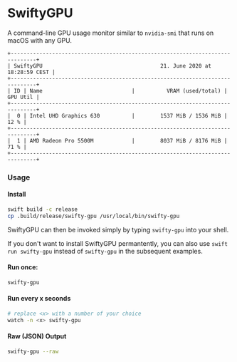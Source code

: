 # SwiftyGPU

A command-line GPU usage monitor similar to `nvidia-smi` that runs on macOS with any GPU.

```
+------------------------------------------------------------------------------+
| SwiftyGPU                                     21. June 2020 at 18:28:59 CEST |
+------------------------------------------------------------------------------+
| ID | Name                            |          VRAM (used/total) | GPU Util |
+------------------------------------------------------------------------------+
|  0 | Intel UHD Graphics 630          |        1537 MiB / 1536 MiB |     12 % |
+------------------------------------------------------------------------------+
|  1 | AMD Radeon Pro 5500M            |        8037 MiB / 8176 MiB |     71 % |
+------------------------------------------------------------------------------+
```

### Usage

#### Install

```bash
swift build -c release
cp .build/release/swifty-gpu /usr/local/bin/swifty-gpu
```

SwiftyGPU can then be invoked simply by typing `swifty-gpu` into your shell.

If you don't want to install SwiftyGPU permantently, you can also use `swift run swifty-gpu` instead of `swifty-gpu` in the subsequent examples.

#### Run once:

```bash
swifty-gpu
```

#### Run every x seconds

```bash
# replace <x> with a number of your choice
watch -n <x> swifty-gpu
```

#### Raw (JSON) Output

```bash
swifty-gpu --raw
```
